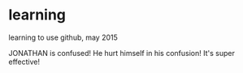 # learning
learning to use github, may 2015

JONATHAN is confused!
He hurt himself in his confusion!
It's super effective!

